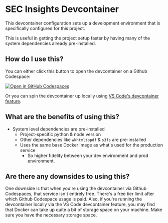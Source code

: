 # SEC Insights Devcontainer

This devcontainer configuration sets up a development environment that is specifically configured for this project.

This is useful in getting the project setup faster by having many of the system dependencies already pre-installed.

## How do I use this?

You can either click this button to open the devcontainer on a Github Codespace:

[![Open in GitHub Codespaces](https://github.com/codespaces/badge.svg)](https://codespaces.new/run-llama/sec-insights)

Or you can spin the devcontainer up locally using [VS Code's devcontainer feature](https://code.visualstudio.com/docs/devcontainers/create-dev-container#_create-a-devcontainerjson-file).

## What are the benefits of using this?
* System level dependencies are pre-installed
  * Project-specific python & node version
  * Other dependencies like `wkhtmltopdf` & `s3fs` are pre-installed
  * Uses the same base Docker image as what's used for the production service
    * So higher fidelity between your dev environment and prod environment.

## Are there any downsides to using this?
One downside is that when you're using the devcontainer via Github Codespaces, that service isn't entirely free. There's a free tier limit after which Github Codespace usage is paid.
Also, if you're running the devcontainer locally via the VS Code devcontainer feature, you may find that Docker can take up quite a bit of storage space on your machine. Make sure you have the necessary storage space.

